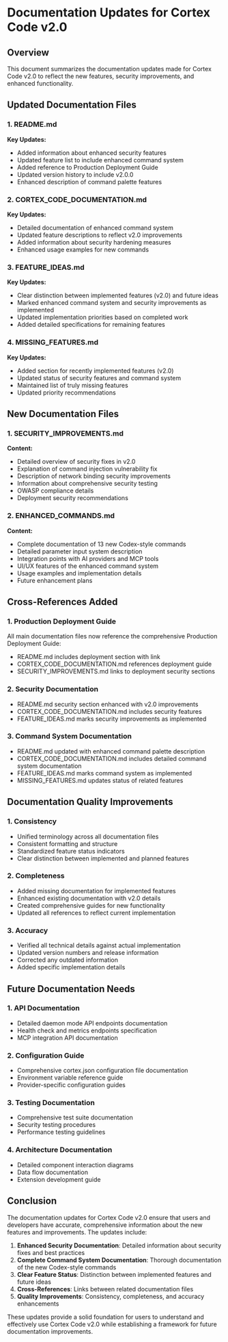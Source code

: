 # Documentation Updates for Cortex Code v2.0

## Overview

This document summarizes the documentation updates made for Cortex Code v2.0 to reflect the new features, security improvements, and enhanced functionality.

## Updated Documentation Files

### 1. README.md

**Key Updates:**

- Added information about enhanced security features
- Updated feature list to include enhanced command system
- Added reference to Production Deployment Guide
- Updated version history to include v2.0.0
- Enhanced description of command palette features

### 2. CORTEX_CODE_DOCUMENTATION.md

**Key Updates:**

- Detailed documentation of enhanced command system
- Updated feature descriptions to reflect v2.0 improvements
- Added information about security hardening measures
- Enhanced usage examples for new commands

### 3. FEATURE_IDEAS.md

**Key Updates:**

- Clear distinction between implemented features (v2.0) and future ideas
- Marked enhanced command system and security improvements as implemented
- Updated implementation priorities based on completed work
- Added detailed specifications for remaining features

### 4. MISSING_FEATURES.md

**Key Updates:**

- Added section for recently implemented features (v2.0)
- Updated status of security features and command system
- Maintained list of truly missing features
- Updated priority recommendations

## New Documentation Files

### 1. SECURITY_IMPROVEMENTS.md

**Content:**

- Detailed overview of security fixes in v2.0
- Explanation of command injection vulnerability fix
- Description of network binding security improvements
- Information about comprehensive security testing
- OWASP compliance details
- Deployment security recommendations

### 2. ENHANCED_COMMANDS.md

**Content:**

- Complete documentation of 13 new Codex-style commands
- Detailed parameter input system description
- Integration points with AI providers and MCP tools
- UI/UX features of the enhanced command system
- Usage examples and implementation details
- Future enhancement plans

## Cross-References Added

### 1. Production Deployment Guide

All main documentation files now reference the comprehensive Production Deployment Guide:

- README.md includes deployment section with link
- CORTEX_CODE_DOCUMENTATION.md references deployment guide
- SECURITY_IMPROVEMENTS.md links to deployment security sections

### 2. Security Documentation

- README.md security section enhanced with v2.0 improvements
- CORTEX_CODE_DOCUMENTATION.md includes security features
- FEATURE_IDEAS.md marks security improvements as implemented

### 3. Command System Documentation

- README.md updated with enhanced command palette description
- CORTEX_CODE_DOCUMENTATION.md includes detailed command system documentation
- FEATURE_IDEAS.md marks command system as implemented
- MISSING_FEATURES.md updates status of related features

## Documentation Quality Improvements

### 1. Consistency

- Unified terminology across all documentation files
- Consistent formatting and structure
- Standardized feature status indicators
- Clear distinction between implemented and planned features

### 2. Completeness

- Added missing documentation for implemented features
- Enhanced existing documentation with v2.0 details
- Created comprehensive guides for new functionality
- Updated all references to reflect current implementation

### 3. Accuracy

- Verified all technical details against actual implementation
- Updated version numbers and release information
- Corrected any outdated information
- Added specific implementation details

## Future Documentation Needs

### 1. API Documentation

- Detailed daemon mode API endpoints documentation
- Health check and metrics endpoints specification
- MCP integration API documentation

### 2. Configuration Guide

- Comprehensive cortex.json configuration file documentation
- Environment variable reference guide
- Provider-specific configuration guides

### 3. Testing Documentation

- Comprehensive test suite documentation
- Security testing procedures
- Performance testing guidelines

### 4. Architecture Documentation

- Detailed component interaction diagrams
- Data flow documentation
- Extension development guide

## Conclusion

The documentation updates for Cortex Code v2.0 ensure that users and developers have accurate, comprehensive information about the new features and improvements. The updates include:

1. **Enhanced Security Documentation**: Detailed information about security fixes and best practices
2. **Complete Command System Documentation**: Thorough documentation of the new Codex-style commands
3. **Clear Feature Status**: Distinction between implemented features and future ideas
4. **Cross-References**: Links between related documentation files
5. **Quality Improvements**: Consistency, completeness, and accuracy enhancements

These updates provide a solid foundation for users to understand and effectively use Cortex Code v2.0 while establishing a framework for future documentation improvements.
